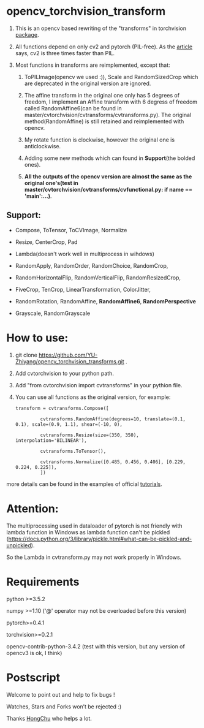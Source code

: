 # opencv_torchvision_transform
1) This is an opencv based rewriting of the "transforms" in torchvision [package](https://github.com/pytorch/vision/tree/master/torchvision/transforms). 

2) All functions depend on only cv2 and pytorch (PIL-free). As the [article](https://www.kaggle.com/vfdev5/pil-vs-opencv) says, cv2 is three times faster than PIL.

3) Most functions in transforms are reimplemented, except that:

   1) ToPILImage(opencv we used :)), Scale and RandomSizedCrop which are deprecated in the original version are ignored.
   
   2) The affine transform in the original one only has 5 degrees of freedom, I implement an Affine transform with 6 degress of freedom called RandomAffine6(can be found in master/cvtorchvision/cvtransforms/cvtransforms.py). The original method(RandomAffine) is still retained and reimplemented with opencv.
   3) My rotate function is clockwise, however the original one is  anticlockwise.
   4) Adding some new methods which can found in **Support**(the bolded ones).
   4) **All the outputs of the opencv version are almost the same as the original one's(test in master/cvtorchvision/cvtransforms/cvfunctional.py:  if __name__ == '__main__':...)**.
## Support:
* Compose, ToTensor, ToCVImage, Normalize

* Resize, CenterCrop, Pad

* Lambda(doesn't work well in multiprocess in wihdows)

* RandomApply, RandomOrder, RandomChoice, RandomCrop,

* RandomHorizontalFlip, RandomVerticalFlip, RandomResizedCrop,

* FiveCrop, TenCrop, LinearTransformation, ColorJitter,

* RandomRotation, RandomAffine, **RandomAffine6**, **RandomPerspective**

* Grayscale, RandomGrayscale
# How to use:
1) git clone https://github.com/YU-Zhiyang/opencv_torchvision_transforms.git .

2) Add cvtorchvision to your python path.

3) Add "from cvtorchvision import cvtransforms" in your pythion file.

4) You can use all functions as the original version, for example:

       transform = cvtransforms.Compose([
        
                cvtransforms.RandomAffine(degrees=10, translate=(0.1, 0.1), scale=(0.9, 1.1), shear=(-10, 0),
        
                cvtransforms.Resize(size=(350, 350), interpolation='BILINEAR'),
        
                cvtransforms.ToTensor(),
        
                cvtransforms.Normalize([0.485, 0.456, 0.406], [0.229, 0.224, 0.225]),
                ])

more details can be found in the examples of official [tutorials](https://pytorch.org/tutorials/beginner/transfer_learning_tutorial.html).
 
# Attention: 
The multiprocessing used in dataloader of pytorch is not friendly with lambda function in Windows as lambda function can't be pickled (https://docs.python.org/3/library/pickle.html#what-can-be-pickled-and-unpickled).

So the Lambda in cvtransform.py may not work properly in Windows.

# Requirements
python >=3.5.2

numpy >=1.10 ('@' operator may not be overloaded before this version)

pytorch>=0.4.1

torchvision>=0.2.1

opencv-contrib-python-3.4.2 (test with this version, but any version of opencv3 is ok, I think)

# Postscript
Welcome to point out and help to fix bugs !

Watches, Stars and Forks won’t be rejected :)

Thanks [HongChu](https://github.com/hongchu098) who helps a lot.
